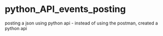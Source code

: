 # python_API_events_posting
posting a json using python api - instead of using the postman, created a python api 
